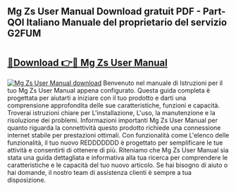 ## Mg Zs User Manual Download gratuit PDF - Part-QOl Italiano Manuale del proprietario del servizio G2FUM

# <h2><a href="http://df94ygb.blite.top/?on=Mg+Zs+User+Manual">🔗Download 👉🔴 Mg Zs User Manual</a></h2>

[![Mg Zs User Manual download](https://i.imgur.com/lujVjoI.png)](http://df94ygb.blite.top/?on=Mg+Zs+User+Manual)
Benvenuto nel manuale di Istruzioni per il tuo Mg Zs User Manual appena configurato. Questa guida completa è progettata per aiutarti a iniziare con il tuo prodotto e darti una comprensione approfondita delle sue caratteristiche, funzioni e capacità. Troverai istruzioni chiare per L'installazione, L'uso, la manutenzione e la risoluzione dei problemi. Informazioni importanti Mg Zs User Manual per quanto riguarda la connettività questo prodotto richiede una connessione internet stabile per prestazioni ottimali. Con funzionalità come L'elenco delle funzionalità, il tuo nuovo REDDDDDDD è progettato per semplificare le tue attività e consentirti di ottenere di più. Riteniamo che Mg Zs User Manual sia stata una guida dettagliata e informativa alla tua ricerca per comprendere le caratteristiche e le capacità del tuo nuovo articolo. Se hai bisogno di aiuto o hai domande, il nostro team di assistenza clienti è sempre a tua disposizione.
